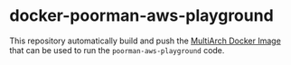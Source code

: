 # docker-poorman-aws-playground

This repository automatically build and push the [MultiArch Docker Image](https://hub.docker.com/r/lesposito87/poorman-aws-playground) that can be used to run the `poorman-aws-playground` code.

